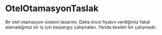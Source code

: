 # OtelOtamasyonTaslak
Bir otel otamasyon sistemi tasarımı. Daha önce fiyatını verdiğimiz fakat alamadığımız bir iş için başlangıç çalışmaları. Yarıda kesilen bir çalışmadır.
